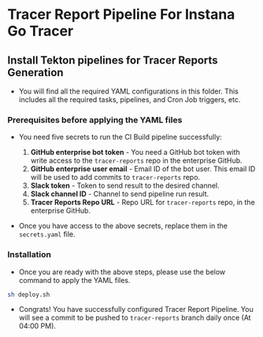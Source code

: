 # Tracer Report Pipeline For Instana Go Tracer

## Install Tekton pipelines for Tracer Reports Generation

- You will find all the required YAML configurations in this folder. This includes all the required tasks, pipelines, and Cron Job triggers, etc.

### Prerequisites before applying the YAML files

- You need five secrets to run the CI Build pipeline successfully:

  1. **GitHub enterprise bot token** - You need a GitHub bot token with write access to the `tracer-reports` repo in the enterprise GitHub.
  2. **GitHub enterprise user email** - Email ID of the bot user. This email ID will be used to add commits to `tracer-reports` repo.
  2. **Slack token** - Token to send result to the desired channel.
  3. **Slack channel ID** - Channel to send pipeline run result.
  2. **Tracer Reports Repo URL** - Repo URL for `tracer-reports` repo, in the enterprise GitHub.

- Once you have access to the above secrets, replace them in the `secrets.yaml` file.

### Installation

- Once you are ready with the above steps, please use the below command to apply the YAML files.

```sh
sh deploy.sh
```

- Congrats! You have successfully configured Tracer Report Pipeline. You will see a commit to be pushed to `tracer-reports` branch daily once (At 04:00 PM).

